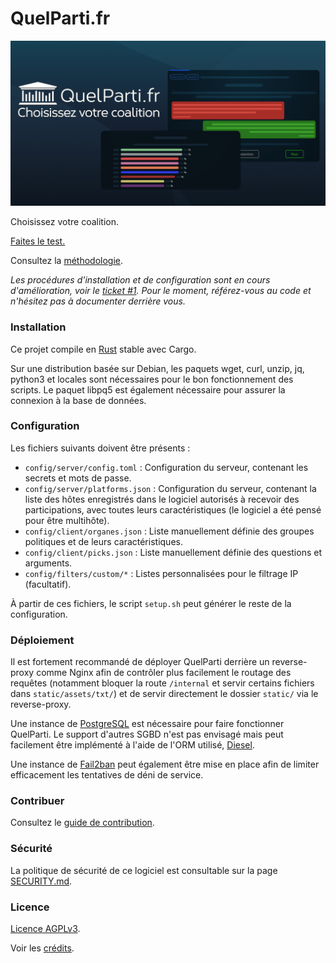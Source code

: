 # QuelParti.fr

![QuelParti.fr](/static/assets/img/banner/banner.png)

Choisissez votre coalition.

[Faites le test.](https://quelparti.fr)

Consultez la [méthodologie](METHODOLOGY.md).

*Les procédures d'installation et de configuration sont en cours d'amélioration, voir le [ticket #1](/../../issues/1). Pour le moment, référez-vous au code et n'hésitez pas à documenter derrière vous.*

### Installation

Ce projet compile en [Rust](https://rustup.rs/) stable avec Cargo.

Sur une distribution basée sur Debian, les paquets wget, curl, unzip, jq, python3 et locales sont nécessaires pour le bon fonctionnement des scripts. Le paquet libpq5 est également nécessaire pour assurer la connexion à la base de données.

### Configuration

Les fichiers suivants doivent être présents :
- `config/server/config.toml` : Configuration du serveur, contenant les secrets et mots de passe.
- `config/server/platforms.json` : Configuration du serveur, contenant la liste des hôtes enregistrés dans le logiciel autorisés à recevoir des participations, avec toutes leurs caractéristiques (le logiciel a été pensé pour être multihôte).
- `config/client/organes.json` : Liste manuellement définie des groupes politiques et de leurs caractéristiques.
- `config/client/picks.json` : Liste manuellement définie des questions et arguments.
- `config/filters/custom/*` : Listes personnalisées pour le filtrage IP (facultatif).

À partir de ces fichiers, le script `setup.sh` peut générer le reste de la configuration.

### Déploiement

Il est fortement recommandé de déployer QuelParti derrière un reverse-proxy comme Nginx afin de contrôler plus facilement le routage des requêtes (notamment bloquer la route `/internal` et servir certains fichiers dans `static/assets/txt/`) et de servir directement le dossier `static/` via le reverse-proxy.

Une instance de [PostgreSQL](https://www.postgresql.org/) est nécessaire pour faire fonctionner QuelParti. Le support d'autres SGBD n'est pas envisagé mais peut facilement être implémenté à l'aide de l'ORM utilisé, [Diesel](https://diesel.rs/).

Une instance de [Fail2ban](https://fail2ban.org/wiki/index.php/Main_Page) peut également être mise en place afin de limiter efficacement les tentatives de déni de service.

### Contribuer

Consultez le [guide de contribution](CONTRIBUTING.md).

### Sécurité

La politique de sécurité de ce logiciel est consultable sur la page [SECURITY.md](SECURITY.md).

### Licence

[Licence AGPLv3](LICENSE).

Voir les [crédits](CREDITS.md).
